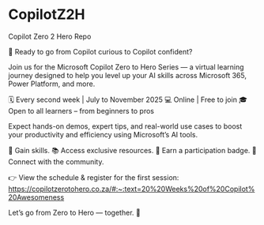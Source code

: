 # CopilotZ2H
Copilot Zero 2 Hero Repo


🎯 Ready to go from Copilot curious to Copilot confident?

Join us for the Microsoft Copilot Zero to Hero Series — a virtual learning journey designed to help you level up your AI skills across Microsoft 365, Power Platform, and more.

🗓 Every second week | July to November 2025
💻 Online | Free to join
🎓 Open to all learners – from beginners to pros

Expect hands-on demos, expert tips, and real-world use cases to boost your productivity and efficiency using Microsoft’s AI tools.

🚀 Gain skills.
📚 Access exclusive resources.
🏅 Earn a participation badge.
🤝 Connect with the community.

👉 View the schedule & register for the first session:
https://copilotzerotohero.co.za/#:~:text=20%20Weeks%20of%20Copilot%20Awesomeness

Let’s go from Zero to Hero — together. 💪

